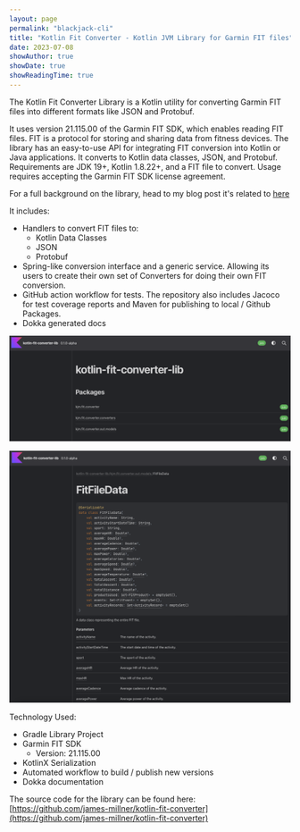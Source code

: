 ```yaml
---
layout: page
permalink: "blackjack-cli"
title: "Kotlin Fit Converter - Kotlin JVM Library for Garmin FIT files"
date: 2023-07-08
showAuthor: true
showDate: true
showReadingTime: true
---
```


The Kotlin Fit Converter Library is a Kotlin utility for converting Garmin FIT files into different formats like JSON and Protobuf. 

It uses version 21.115.00 of the Garmin FIT SDK, which enables reading FIT files. FIT is a protocol for storing and sharing data from fitness devices. 
The library has an easy-to-use API for integrating FIT conversion into Kotlin or Java applications.
It converts to Kotlin data classes, JSON, and Protobuf. Requirements are JDK 19+, Kotlin 1.8.22+, and a FIT file to convert. Usage requires accepting the Garmin FIT SDK license agreement. 

For a full background on the library, head to my blog post it's related to [here](/blog/2023/07/08/all-things-fit-%EF%B8%8F/)

It includes:

* Handlers to convert FIT files to:
  * Kotlin Data Classes
  * JSON
  * Protobuf
* Spring-like conversion interface and a generic service. Allowing its users to create their own set of Converters for doing their own FIT conversion.
* GitHub action workflow for tests. The repository also includes Jacoco for test coverage reports and Maven for publishing to local / Github Packages.
* Dokka generated docs

![Docs Home](dokka-docs-home.png "Dokka Home Page")

![Example](dokka-docs-dataclass.png "Example data class documentation")
 
Technology Used:

* Gradle Library Project
* Garmin FIT SDK 
  * Version: 21.115.00
* KotlinX Serialization
* Automated workflow to build / publish new versions
* Dokka documentation 

The source code for the library can be found here: [https://github.com/james-millner/kotlin-fit-converter](https://github.com/james-millner/kotlin-fit-converter)
